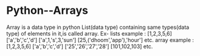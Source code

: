 # Python--Arrays
Array is a data type in python
List(data type) containing same types(data type) of elements in it,is called array.
Ex-
  lists example : [1,2,3,5,6] ['a','b','c','d'] ['a',1,'s',3,'sun'] [25,('dhoom','app'),'hour'] etc.
  array example :[1,2,3,5,6] ['a','b','c','d'] ['25','26','27','28'] [101,102,103] etc.
